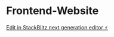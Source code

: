 # Frontend-Website

[Edit in StackBlitz next generation editor ⚡️](https://stackblitz.com/~/github.com/priyankalima/Frontend-Website)